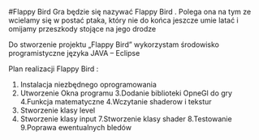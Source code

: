 #Flappy Bird 
Gra będzie się nazywać Flappy Bird . Polega ona  na  tym ze wcielamy się w postać ptaka, który nie do końca jeszcze umie latać i omijamy przeszkody stojące na jego  drodze

Do stworzenie projektu „Flappy Bird” wykorzystam środowisko programistyczne języka JAVA – Eclipse

Plan realizacji  Flappy Bird :
1. Instalacja niezbędnego oprogramowania
2. Utworzenie Okna programu
3.Dodanie biblioteki OpneGl do gry
4.Funkcja matematyczne
4.Wczytanie shaderow i tekstur
5. Stworzenie klasy level
6. Stworzenie klasy input
7.Stworzenie klasy shader
8.Testowanie
9.Poprawa ewentualnych bledów
